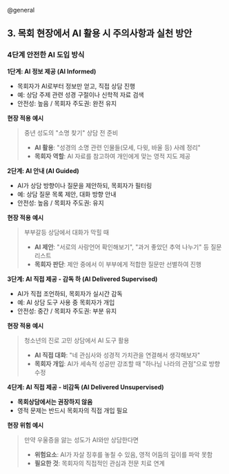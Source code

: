 @general

## 3. 목회 현장에서 AI 활용 시 주의사항과 실천 방안

### 4단계 안전한 AI 도입 방식

**1단계: AI 정보 제공 (AI Informed)**

- 목회자가 AI로부터 정보만 얻고, 직접 상담 진행
- 예: 상담 주제 관련 성경 구절이나 신학적 자료 검색
- 안전성: 높음 / 목회자 주도권: 완전 유지

**현장 적용 예시**

> 중년 성도의 "소명 찾기" 상담 전 준비
>
> - **AI 활용**: "성경의 소명 관련 인물들(모세, 다윗, 바울 등) 사례 정리"
> - **목회자 역할**: AI 자료를 참고하여 개인에게 맞는 영적 지도 제공

**2단계: AI 안내 (AI Guided)**

- AI가 상담 방향이나 질문을 제안하되, 목회자가 필터링
- 예: 상담 질문 목록 제안, 대화 방향 안내
- 안전성: 높음 / 목회자 주도권: 유지

**현장 적용 예시**

> 부부갈등 상담에서 대화가 막힐 때
>
> - **AI 제안**: "서로의 사랑언어 확인해보기", "과거 좋았던 추억 나누기" 등 질문 리스트
> - **목회자 판단**: 제안 중에서 이 부부에게 적합한 질문만 선별하여 진행

**3단계: AI 직접 제공 - 감독 하 (AI Delivered Supervised)**

- AI가 직접 조언하되, 목회자가 실시간 감독
- 예: AI 상담 도구 사용 중 목회자가 개입
- 안전성: 중간 / 목회자 주도권: 부분 유지

**현장 적용 예시**

> 청소년의 진로 고민 상담에서 AI 도구 활용
>
> - **AI 직접 대화**: "네 관심사와 성경적 가치관을 연결해서 생각해보자"
> - **목회자 개입**: AI가 세속적 성공만 강조할 때 "하나님 나라의 관점"으로 방향 수정

**4단계: AI 직접 제공 - 비감독 (AI Delivered Unsupervised)**

- **목회상담에서는 권장하지 않음**
- 영적 문제는 반드시 목회자의 직접 개입 필요

**현장 위험 예시**

> 만약 우울증을 앓는 성도가 AI와만 상담한다면
>
> - **위험요소**: AI가 자살 징후를 놓칠 수 있음, 영적 어둠의 깊이를 파악 못함
> - **필요한 것**: 목회자의 직접적인 관심과 전문 치료 연계

